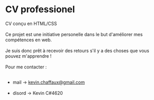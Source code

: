 # CV professionel 
CV conçu en HTML/CSS <br><br>
Ce projet est une initiative personelle dans le but d'améliorer mes compétences en web.<br><br>
Je suis donc prêt à recevoir des retours s'il y a des choses que vous pouvez m'apprendre !<br><br>
Pour me contacter : <br><br>
- mail -> kevin.chaffaux@gmail.com<br><br>
- disord ->  Kevin C#4620
